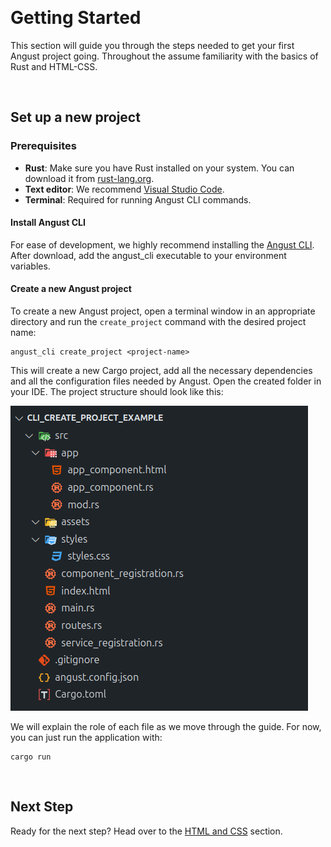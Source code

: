 &nbsp;

# Getting Started

This section will guide you through the steps needed to get your first Angust project going. Throughout the assume familiarity with the basics of Rust and HTML-CSS.

&nbsp;

## Set up a new project

### Prerequisites

- **Rust**: Make sure you have Rust installed on your system. You can download it from [rust-lang.org](https://www.rust-lang.org/).
- **Text editor**: We recommend [Visual Studio Code](https://code.visualstudio.com).
- **Terminal**: Required for running Angust CLI commands.

#### Install Angust CLI

For ease of development, we highly recommend installing the [Angust CLI](TBA). After download, add the angust_cli executable to your environment variables.

#### Create a new Angust project

To create a new Angust project, open a terminal window in an appropriate directory and run the `create_project` command with the desired project name:

```
angust_cli create_project <project-name>
```

This will create a new Cargo project, add all the necessary dependencies and all the configuration files needed by Angust. Open the created folder in your IDE. The project structure should look like this:

![Project structure](assets/images/screenshots/InitialProjectStructure.png)

We will explain the role of each file as we move through the guide. For now, you can just run the application with:

```
cargo run
```

&nbsp;

## Next Step
Ready for the next step? Head over to the [HTML and CSS](https://tudorban.github.io/Angust/v0/user-guide/html-and-css) section.

&nbsp;